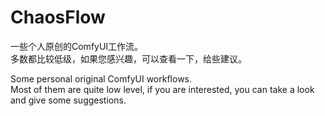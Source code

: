 # ChaosFlow
一些个人原创的ComfyUI工作流。  
多数都比较低级，如果您感兴趣，可以查看一下，给些建议。  
  
Some personal original ComfyUI workflows.  
Most of them are quite low level, if you are interested, you can take a look and give some suggestions.  
